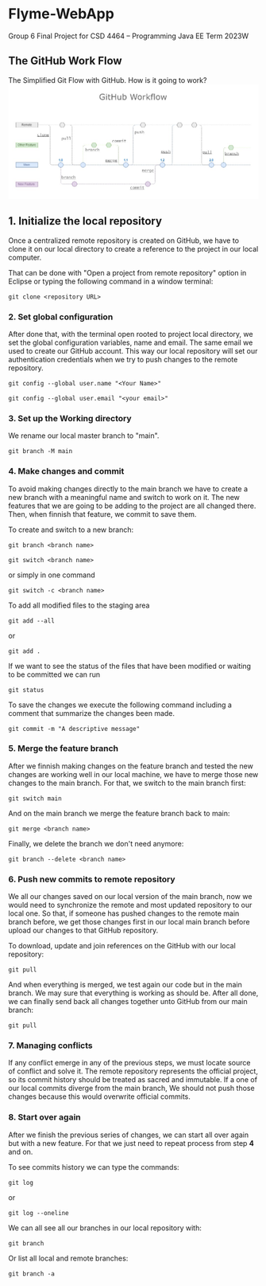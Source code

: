 # Flyme-WebApp
Group 6 Final Project for CSD 4464 – Programming Java EE Term 2023W 


## The GitHub Work Flow
The Simplified Git Flow with GitHub. How is it going to work?
![GitHub Workflow](https://github.com/hbeltrane/Assignment2/blob/main/src/main/webapp/images/github-workflow.jpg)
## 1. Initialize the local repository
Once a centralized remote repository is created on GitHub, we have to clone it on our local directory to
create a reference to the project in our local computer.

That can be done with "Open a project from remote repository" option in Eclipse or typing the following 
command in a window terminal:

```shell
git clone <repository URL>
```

### 2. Set global configuration
After done that, with the terminal open rooted to project local directory, we set the global configuration
variables, name and email. The same email we used to create our GitHub account. This way our local repository
will set our authentication credentials when we try to push changes to the remote repository.

```shell
git config --global user.name "<Your Name>"
```
```shell
git config --global user.email "<your email>"
```

### 3. Set up the Working directory
We rename our local master branch to "main".
```shell
git branch -M main
```

### 4. Make changes and commit
To avoid making changes directly to the main branch we have to create a new branch with a meaningful name 
and switch to work on it. The new features that we are going to be adding to the project are all changed 
there. Then, when finnish that feature, we commit to save them.

To create and switch to a new branch:
```shell
git branch <branch name>
```
```shell
git switch <branch name>
```
or simply in one command
```shell
git switch -c <branch name>
```
To add all modified files to the staging area
```shell
git add --all
```
or 
```shell
git add .
```

If we want to see the status of the files that have been modified or waiting to be committed we can run
```shell
git status 
```

To save the changes we execute the following command including a comment that summarize the changes been 
made.
```shell
git commit -m "A descriptive message"
```

### 5. Merge the feature branch
After we finnish making changes on the feature branch and tested the new changes are working well in our local
machine, we have to merge those new changes to the main branch. For that, we switch to the main branch first:
```shell
git switch main
```
And on the main branch we merge the feature branch back to main:
```shell
git merge <branch name>
```
Finally, we delete the branch we don't need anymore:
```shell
git branch --delete <branch name>
```

### 6. Push new commits to remote repository
We all our changes saved on our local version of the main branch, now we would need to synchronize the remote 
and most updated repository to our local one. So that, if someone has pushed changes to the remote main branch 
before, we get those changes first in our local main branch before upload our changes to that GitHub 
repository.

To download, update and join references on the GitHub with our local repository:
```shell
git pull
```
And when everything is merged, we test again our code but in the main branch. We may sure that everything is
working as should be. After all done, we can finally send back all changes together unto GitHub from our 
main branch:
```shell
git pull
```

### 7. Managing conflicts
If any conflict emerge in any of the previous steps, we must locate source of conflict and solve it.
The remote repository represents the official project, so its commit history should be treated as sacred and 
immutable. If a one of our local commits diverge from the main branch, We should not push those changes 
because this would overwrite official commits.

### 8. Start over again
After we finish the previous series of changes, we can start all over again but with a new feature. For that 
we just need to repeat process from step **4** and on.

To see commits history we can type the commands:
```shell
git log
```
or
```shell
git log --oneline
```
We can all see all our branches in our local repository with:
```shell
git branch 
```
Or list all local and remote branches:
```shell
git branch -a
```
